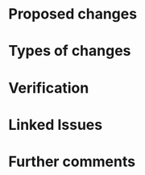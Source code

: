 <!-- HTML Comments can be left in place or removed, dealers choice. They are present simply to guide you on your pull-request journey. --> 
Proposed changes
======
<!-- 

Describe the big picture of your changes here to communicate to the maintainers why we should accept this pull request. If it fixes a bug or resolves a feature request, be sure to link to that issue.

-->

Types of changes
======
<!-- 

What types of changes does your code introduce to Rancher?
- Bugfix (non-breaking change which fixes an issue)
- New feature (non-breaking change which adds functionality)
- Breaking change (fix or feature that would cause existing functionality to not work as expected)

-->

Verification
======
<!---

How can the changes be verified? Please provide whatever additional information necessary to help verify the proposed changes.

-->

Linked Issues
======
<!--

Link any related issues, pull-requests, or commit hashes that are relavent to this pull request.

If you are opening a PR without a corresponding issue please consider creating one first, [here](https://github.com/rancher/k3s/issues). This will help QA massively. PR's opened without linked issues will not be merged until an issue is created and linked here. 

--> 

Further comments
======
<!-- 

If this is a relatively large or complex change, kick off the discussion by explaining why you chose the solution you did and what alternatives you considered, etc... 

-->
